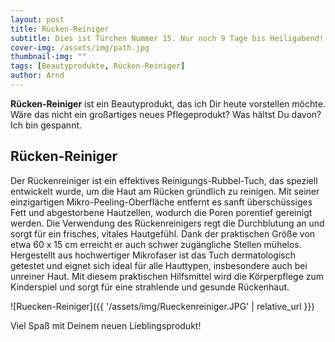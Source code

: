 ```yaml
---
layout: post
title: Rücken-Reiniger
subtitle: Dies ist Türchen Nummer 15. Nur noch 9 Tage bis Heiligabend!
cover-img: /assets/img/path.jpg
thumbnail-img: ""
tags: [Beautyprodukte, Rücken-Reiniger]
author: Arnd
---
```


**Rücken-Reiniger** ist ein Beautyprodukt, das ich Dir heute vorstellen möchte. Wäre das nicht ein großartiges neues Pflegeprodukt? Was hältst Du davon? Ich bin gespannt. 

## Rücken-Reiniger

Der Rückenreiniger ist ein effektives Reinigungs-Rubbel-Tuch, das speziell entwickelt wurde, um die Haut am Rücken gründlich zu reinigen. Mit seiner einzigartigen Mikro-Peeling-Oberfläche entfernt es sanft überschüssiges Fett und abgestorbene Hautzellen, wodurch die Poren porentief gereinigt werden. Die Verwendung des Rückenreinigers regt die Durchblutung an und sorgt für ein frisches, vitales Hautgefühl. Dank der praktischen Größe von etwa 60 x 15 cm erreicht er auch schwer zugängliche Stellen mühelos. Hergestellt aus hochwertiger Mikrofaser ist das Tuch dermatologisch getestet und eignet sich ideal für alle Hauttypen, insbesondere auch bei unreiner Haut. Mit diesem praktischen Hilfsmittel wird die Körperpflege zum Kinderspiel und sorgt für eine strahlende und gesunde Rückenhaut.

![Ruecken-Reiniger]({{ '/assets/img/Rueckenreiniger.JPG' | relative_url }})

Viel Spaß mit Deinem neuen Lieblingsprodukt!